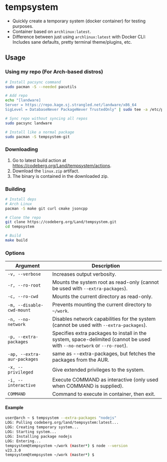 # tempsystem
- Quickly create a temporary system (docker container) for testing purposes.
- Container based on `archlinux:latest`.
- Difference between just using `archlinux:latest` with Docker CLI: Includes sane defaults, pretty terminal theme/plugins, etc.

## Usage
### Using my repo (For Arch-based distros)
```sh
# Install pacsync command
sudo pacman -S --needed pacutils

# Add repo
echo "[landware]              
Server = https://repo.kage.sj.strangled.net/landware/x86_64
SigLevel = DatabaseNever PackageNever TrustedOnly" | sudo tee -a /etc/pacman.conf

# Sync repo without syncing all repos
sudo pacsync landware

# Install like a normal package
sudo pacman -S tempsystem-git
```

### Downloading
1. Go to latest build action at https://codeberg.org/Land/tempsystem/actions.
2. Download the `linux.zip` artifact.
3. The binary is contained in the downloaded zip.

### Building
```sh
# Install deps
# Arch Linux
pacman -S make git curl cmake jsoncpp

# Clone the repo
git clone https://codeberg.org/Land/tempsystem.git
cd tempsystem

# Build
make build
```

### Options
| **Argument**            | **Description**                                                                                   |
|----------------------------|---------------------------------------------------------------------------------------------------|
| `-v, --verbose`             | Increases output verbosity.                                                                      |
| `-r, --ro-root`             | Mounts the system root as read-only (cannot be used with `--extra-packages`).                    |
| `-c, --ro-cwd`              | Mounts the current directory as read-only.                                                       |
| `-m, --disable-cwd-mount`   | Prevents mounting the current directory to `~/work`.                                            |
| `-n, --no-network`          | Disables network capabilities for the system (cannot be used with `--extra-packages`).            |
| `-p, --extra-packages`      | Specifies extra packages to install in the system, space-delimited (cannot be used with `--no-network` or `--ro-root`). |
| `-ap, --extra-aur-packages` | same as --extra-packages, but fetches the packages from the AUR. |
| `-x, --privileged`          | Give extended privileges to the system. |
| `-i, --interactive`         | Execute COMMAND as interactive (only used when COMMAND is supplied). |
| `COMMAND`                   | Command to execute in container, then exit. |

#### Example
```sh
user@arch ~ $ tempsystem --extra-packages "nodejs"
LOG: Pulling codeberg.org/land/tempsystem:latest...
LOG: Creating temporary system...
LOG: Starting system...
LOG: Installing package nodejs
LOG: Entering...
tempsystem@tempsystem ~/work (master*) $ node --version
v23.3.0
tempsystem@tempsystem ~/work (master*) $ 
```